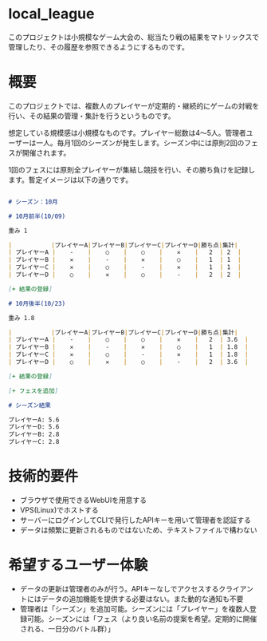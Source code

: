 # local_league

このプロジェクトは小規模なゲーム大会の、総当たり戦の結果をマトリックスで管理したり、その履歴を参照できるようにするものです。

# 概要

このプロジェクトでは、複数人のプレイヤーが定期的・継続的にゲームの対戦を行い、その結果の管理・集計を行うというものです。

想定している規模感は小規模なものです。プレイヤー総数は4〜5人。管理者ユーザーは一人。毎月1回のシーズンが発生します。シーズン中には原則2回のフェスが開催されます。

1回のフェスには原則全プレイヤーが集結し競技を行い、その勝ち負けを記録します。暫定イメージは以下の通りです。

```markdown

# シーズン：10月

# 10月前半(10/09)

重み 1

|           |プレイヤーA|プレイヤーB|プレイヤーC|プレイヤーD|勝ち点|集計|
| プレイヤーA |    -    |    ○    |    ○    |    ✕    |   2  | 2  |
| プレイヤーB |    ✕    |    -    |    ✕    |    ○    |   1  | 1  |
| プレイヤーC |    ✕    |    ○    |    -    |    ✕    |   1  | 1  |
| プレイヤーD |    ○    |    ✕    |    ○    |    -    |   2  | 2  |

[+ 結果の登録]

# 10月後半(10/23)

重み 1.8

|           |プレイヤーA|プレイヤーB|プレイヤーC|プレイヤーD|勝ち点|集計|
| プレイヤーA |    -    |    ○    |    ○    |    ✕    |   2  | 3.6  |
| プレイヤーB |    ✕    |    -    |    ✕    |    ○    |   1  | 1.8  |
| プレイヤーC |    ✕    |    ○    |    -    |    ✕    |   1  | 1.8  |
| プレイヤーD |    ○    |    ✕    |    ○    |    -    |   2  | 3.6  |

[+ 結果の登録]

[+ フェスを追加]

# シーズン結果

プレイヤーA: 5.6
プレイヤーD: 5.6
プレイヤーB: 2.8
プレイヤーC: 2.8
```




# 技術的要件

- ブラウザで使用できるWebUIを用意する
- VPS(Linux)でホストする
- サーバーにログインしてCLIで発行したAPIキーを用いて管理者を認証する
- データは頻繁に更新されるものではないため、テキストファイルで構わない

# 希望するユーザー体験

- データの更新は管理者のみが行う。APIキーなしでアクセスするクライアントにはデータの追加機能を提供する必要はない。また動的な通知も不要
- 管理者は「シーズン」を追加可能。シーズンには「プレイヤー」を複数人登録可能。シーズンには「フェス（より良い名前の提案を希望。定期的に開催される、一日分のバトル群）」
